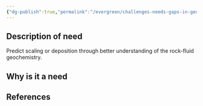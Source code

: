 ```yaml
---
{"dg-publish":true,"permalink":"/evergreen/challenges-needs-gaps-in-geothermal/scaling-and-deposition-prediction/","tags":["need"]}
---
```




## Description of need
Predict scaling or deposition through better understanding of the rock-fluid geochemistry.

## Why is it  a need


## References

